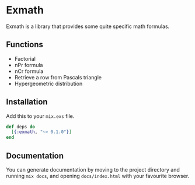 # Exmath

Exmath is a library that provides some quite specific math formulas.

## Functions

* Factorial
* nPr formula
* nCr formula
* Retrieve a row from Pascals triangle
* Hypergeometric distribution 

## Installation

Add this to your `mix.exs` file.

```elixir
def deps do
  [{:exmath, "~> 0.1.0"}]
end
```

## Documentation

You can generate documentation by moving to the project directory and running
`mix docs`, and opening `docs/index.html` with your favourite browser.

